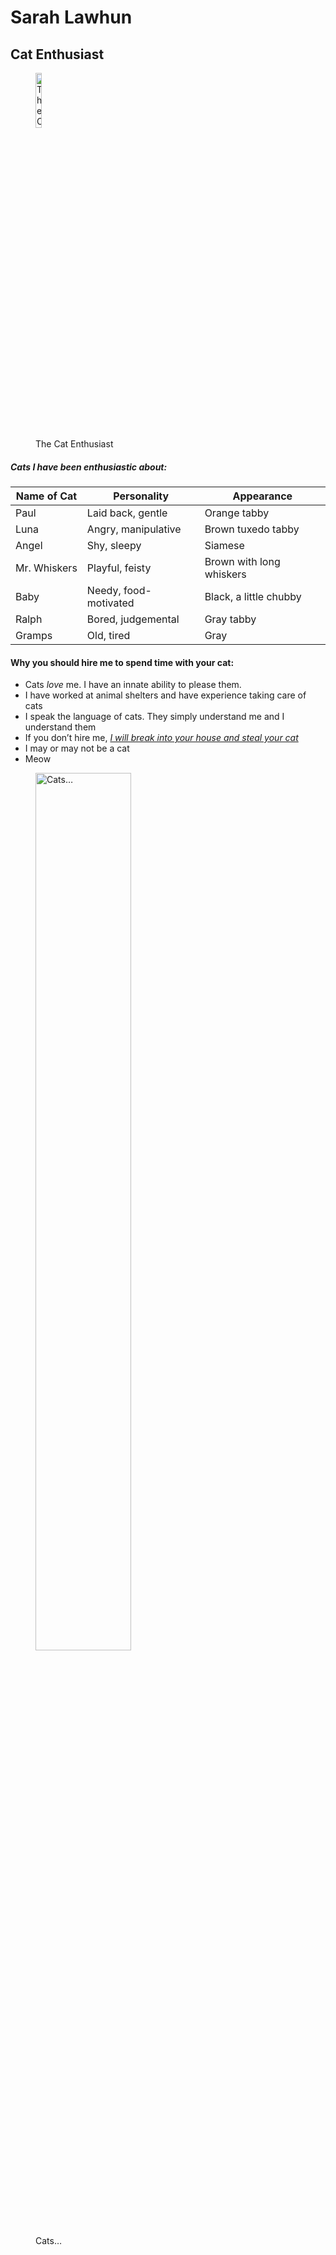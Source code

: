 Sarah Lawhun
================

## Cat Enthusiast

<figure>
<img
src="C:\Users\sarah\Pictures\DNRE%20Orientation%20Pics\Tumblr_l_1218567202097287.jpg"
style="width:15.0%" alt="The Cat Enthusiast" />
<figcaption aria-hidden="true">The Cat Enthusiast</figcaption>
</figure>

##### **Cats I have been enthusiastic about**:

| Name of Cat  | Personality           | Appearance               |
|--------------|-----------------------|--------------------------|
| Paul         | Laid back, gentle     | Orange tabby             |
| Luna         | Angry, manipulative   | Brown tuxedo tabby       |
| Angel        | Shy, sleepy           | Siamese                  |
| Mr. Whiskers | Playful, feisty       | Brown with long whiskers |
| Baby         | Needy, food-motivated | Black, a little chubby   |
| Ralph        | Bored, judgemental    | Gray tabby               |
| Gramps       | Old, tired            | Gray                     |

#### **Why you should hire me to spend time with your cat:**

- Cats *love* me. I have an innate ability to please them.
- I have worked at animal shelters and have experience taking care of
  cats
- I speak the language of cats. They simply understand me and I
  understand them
- If you don’t hire me, <ins> *I will break into your house and steal
  your cat* <ins>
- I may or may not be a cat
- Meow

<figure>
<img
src="https://thebiologist.rsb.org.uk/images/biologist/Cats_genetics.jpg"
style="width:60.0%" alt="Cats…" />
<figcaption aria-hidden="true">Cats…</figcaption>
</figure>

<br>

#### 
